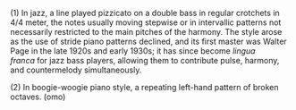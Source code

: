 (1) In jazz, a line played pizzicato on a double bass in regular crotchets in 4/4 meter, the notes usually moving stepwise or in intervallic patterns not necessarily restricted to the main pitches of the harmony. The style arose as the use of stride piano patterns declined, and its first master was Walter Page in the late 1920s and early 1930s; it has since become _lingua franca_ for jazz bass players, allowing them to contribute pulse, harmony, and countermelody simultaneously.

(2) In boogie-woogie piano style, a repeating left-hand pattern of broken octaves.
(omo)